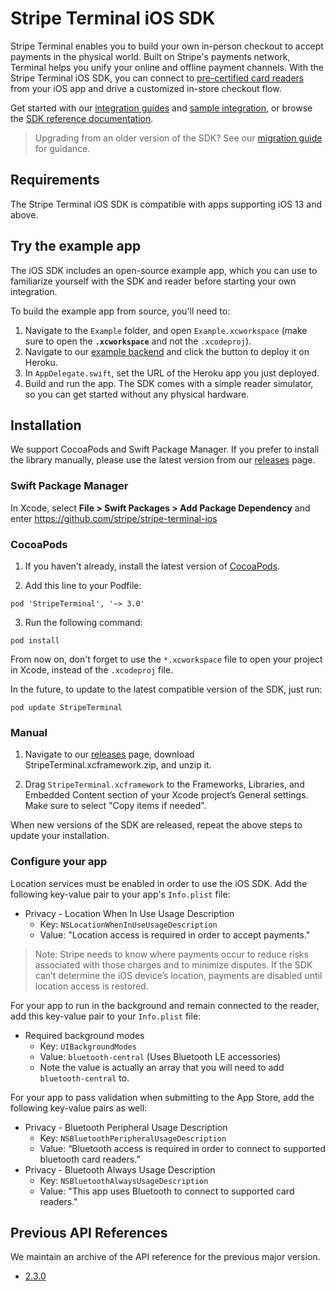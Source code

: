 # Stripe Terminal iOS SDK

Stripe Terminal enables you to build your own in-person checkout to accept payments in the physical world. Built on Stripe's payments network, Terminal helps you unify your online and offline payment channels. With the Stripe Terminal iOS SDK, you can connect to [pre-certified card readers](https://stripe.com/docs/terminal/designing-integration) from your iOS app and drive a customized in-store checkout flow.

Get started with our [integration guides](https://stripe.com/docs/terminal/sdk/ios) and [sample integration](https://stripe.com/docs/terminal/integration-builder), or browse the [SDK reference documentation](https://stripe.dev/stripe-terminal-ios/docs/index.html).

> Upgrading from an older version of the SDK? See our [migration guide](https://stripe.com/docs/terminal/sdk-migration-guide) for guidance.

## Requirements
The Stripe Terminal iOS SDK is compatible with apps supporting iOS 13 and above.

## Try the example app
The iOS SDK includes an open-source example app, which you can use to familiarize yourself with the SDK and reader before starting your own integration.

To build the example app from source, you'll need to:

1. Navigate to the `Example` folder, and open `Example.xcworkspace` (make sure to open the **`.xcworkspace`** and not the `.xcodeproj`).
2. Navigate to our [example backend](https://github.com/stripe/example-terminal-backend) and click the button to deploy it on Heroku.
3. In `AppDelegate.swift`, set the URL of the Heroku app you just deployed.
3. Build and run the app. The SDK comes with a simple reader simulator, so you can get started without any physical hardware.

## Installation
We support CocoaPods and Swift Package Manager. If you prefer to install the library manually, please use the latest version from our [releases](https://github.com/stripe/stripe-terminal-ios/releases) page.

### Swift Package Manager

In Xcode, select **File > Swift Packages > Add Package Dependency** and enter https://github.com/stripe/stripe-terminal-ios

### CocoaPods

1. If you haven't already, install the latest version of [CocoaPods](https://guides.cocoapods.org/using/getting-started.html).

2. Add this line to your Podfile:
```
pod 'StripeTerminal', '~> 3.0'
```

3. Run the following command:
```
pod install
```

From now on, don't forget to use the `*.xcworkspace` file to open your project in Xcode, instead of the `.xcodeproj` file.

In the future, to update to the latest compatible version of the SDK, just run:
```
pod update StripeTerminal
```

### Manual
1. Navigate to our [releases](https://github.com/stripe/stripe-terminal-ios/releases) page, download StripeTerminal.xcframework.zip, and unzip it.

2. Drag `StripeTerminal.xcframework` to the Frameworks, Libraries, and Embedded Content section of your Xcode project’s General settings. Make sure to select "Copy items if needed".

When new versions of the SDK are released, repeat the above steps to update your installation.

### Configure your app

Location services must be enabled in order to use the iOS SDK. Add the following key-value pair to your app's `Info.plist` file:

- Privacy - Location When In Use Usage Description
  - Key: `NSLocationWhenInUseUsageDescription`
  - Value: "Location access is required in order to accept payments."

> Note: Stripe needs to know where payments occur to reduce risks associated with those charges and to minimize disputes. If the SDK can’t determine the iOS device’s location, payments are disabled until location access is restored.

For your app to run in the background and remain connected to the reader, add this key-value pair to your `Info.plist` file:

- Required background modes
  - Key: `UIBackgroundModes`
  - Value: `bluetooth-central` (Uses Bluetooth LE accessories)
  - Note the value is actually an array that you will need to add `bluetooth-central` to.

For your app to pass validation when submitting to the App Store, add the following key-value pairs as well:

- Privacy - Bluetooth Peripheral Usage Description
  - Key: `NSBluetoothPeripheralUsageDescription`
  - Value: “Bluetooth access is required in order to connect to supported bluetooth card readers.”
- Privacy - Bluetooth Always Usage Description
  - Key: `NSBluetoothAlwaysUsageDescription`
  - Value: "This app uses Bluetooth to connect to supported card readers."

## Previous API References

We maintain an archive of the API reference for the previous major version.

- [2.3.0](https://stripe.dev/stripe-terminal-ios/2.3.0/)

